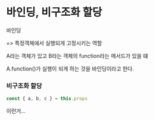 # 바인딩, 비구조화 할당

바인딩

=> 특정객체에서 실행되게 고정시키는 역할

A라는 객체가 있고 B라는 객체의 function라는 메서드가 있을 떄

A.function()가 실행이 되게 하는 것을 바인딩이라고 한다.



### 비구조화 할당

```javascript
const { a, b, c } = this.props
```

이런거...





